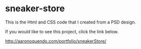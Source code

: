 # sneaker-store

This is the Html and CSS code that I created from a PSD design.

If you would like to see this project, click the link below.

http://aaronoquendo.com/portfolio/sneakerStore/
